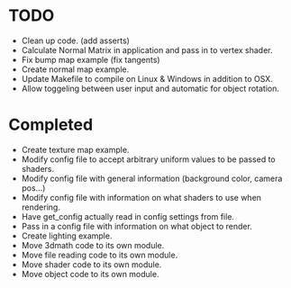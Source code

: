 TODO
====
* Clean up code. (add asserts)
* Calculate Normal Matrix in application and pass in to vertex shader.
* Fix bump map example (fix tangents)
* Create normal map example.
* Update Makefile to compile on Linux & Windows in addition to OSX.
* Allow toggeling between user input and automatic for object rotation.

Completed
=========
* Create texture map example.
* Modify config file to accept arbitrary uniform values to be passed to shaders.
* Modify config file with general information (background color, camera pos...)
* Modify config file with information on what shaders to use when rendering.
* Have get_config actually read in config settings from file.
* Pass in a config file with information on what object to render.
* Create lighting example.
* Move 3dmath code to its own module.
* Move file reading code to its own module.
* Move shader code to its own module.
* Move object code to its own module.
